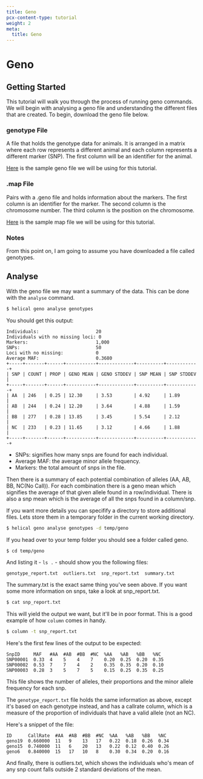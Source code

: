 ```yaml
---
title: Geno
pcx-content-type: tutorial
weight: 2
meta:
  title: Geno
---
```


# Geno

## Getting Started

This tutorial will walk you through the process of running geno commands. We will begin with analysing a geno file and understanding the different files that are created. To begin, download the geno file below.

### genotype File

A file that holds the genotype data for animals. It is arranged in a matrix where each row represents a different animal and each column represents a different marker (SNP). The first column will be an identifier for the animal.

<a href="/geno/genos" download>Here</a> is the sample geno file we will be using for this tutorial.

### .map File

Pairs with a .geno file and holds information about the markers. The first column is an identifier for the marker. The second column is the chromosome number. The third column is the position on the chromosome.

<a href="/geno/genos.map" download>Here</a> is the sample map file we will be using for this tutorial.

### Notes

From this point on, I am going to assume you have downloaded a file called genotypes.

## Analyse

With the geno file we may want a summary of the data. This can be done with the `analyse` command.

```sh
$ helical geno analyse genotypes
```

You should get this output:

```
Individuals:                     20
Individuals with no missing loci: 0
Markers:                         1,000
SNPs:                            50
Loci with no missing:            0
Average MAF:                     0.3680
+-----+-------+------+-----------+-------------+----------+------------+
| SNP | COUNT | PROP | GENO MEAN | GENO STDDEV | SNP MEAN | SNP STDDEV |
+-----+-------+------+-----------+-------------+----------+------------+
| AA  | 246   | 0.25 | 12.30     | 3.53        | 4.92     | 1.89       |
| AB  | 244   | 0.24 | 12.20     | 3.64        | 4.88     | 1.59       |
| BB  | 277   | 0.28 | 13.85     | 3.45        | 5.54     | 2.12       |
| NC  | 233   | 0.23 | 11.65     | 3.12        | 4.66     | 1.88       |
+-----+-------+------+-----------+-------------+----------+------------+
```

- SNPs: signifies how many snps are found for each individual.
- Average MAF: the average minor allele frequency.
- Markers: the total amount of snps in the file.

Then there is a summary of each potential combination of alleles (AA, AB, BB, NC(No Call)).
For each combination there is a geno mean which signifies the average of that given allele found in a row/individual. There is also a snp mean which is the average of all the snps found in a column/snp.

If you want more details you can specifify a directory to store additional files. Lets store them in a temporary folder in the current working directory.

```sh
$ helical geno analyse genotypes -d temp/geno
```

If you head over to your temp folder you should see a folder called geno.

```sh
$ cd temp/geno
```

And listing it - `ls .` - should show you the following files:

```
genotype_report.txt  outliers.txt  snp_report.txt  summary.txt
```

The summary.txt is the exact same thing you've seen above.
If you want some more information on snps, take a look at snp_report.txt.

```sh
$ cat snp_report.txt
```

This will yield the output we want, but it'll be in poor format. This is a good example of how `column` comes in handy.

```sh
$ column -t snp_report.txt
```

Here's the first few lines of the output to be expected:

```
SnpID     MAF   #AA  #AB  #BB  #NC  %AA   %AB   %BB   %NC
SNP00001  0.33  4    5    4    7    0.20  0.25  0.20  0.35
SNP00002  0.53  7    7    4    2    0.35  0.35  0.20  0.10
SNP00003  0.28  3    5    7    5    0.15  0.25  0.35  0.25
```

This file shows the number of alleles, their proportions and the minor allele frequency for each snp.

The `genotype_report.txt` file holds the same information as above, except it's based on each genotype instead, and has a callrate column,
which is a measure of the proportion of individuals that have a valid allele (not an NC).

Here's a snippet of the file:

```
ID      CallRate  #AA  #AB  #BB  #NC  %AA   %AB   %BB   %NC
geno19  0.660000  11   9    13   17   0.22  0.18  0.26  0.34
geno15  0.740000  11   6    20   13   0.22  0.12  0.40  0.26
geno6   0.840000  15   17   10   8    0.30  0.34  0.20  0.16
```

And finally, there is outliers.txt, which shows the individuals who's mean of any snp count falls outside 2 standard deviations of the mean.
